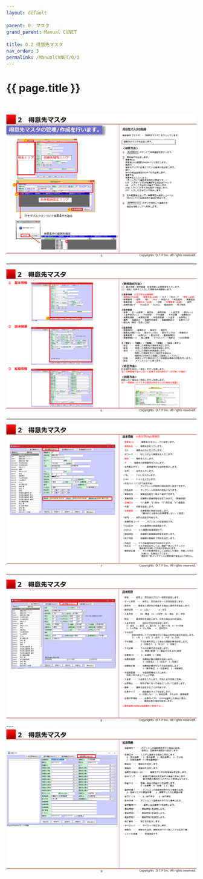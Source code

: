 ```yaml
---
layout: default

parent: 0. マスタ
grand_parent: Manual CVNET

title: 0.2 得意先マスタ
nav_order: 3
permalink: /ManualCVNET/0/3
---
```


# {{ page.title }} <br/><br/>

<a href="/img/Master/Master6.PNG" target="_blank">
<img src="/img/Master/Master6.PNG" alt="login image"></a>

---

<a href="/img/Master/Master7.PNG" target="_blank">
<img src="/img/Master/Master7.PNG" alt="login image"></a>

---

<a href="/img/Master/Master8.PNG" target="_blank">
<img src="/img/Master/Master8.PNG" alt="login image"></a>


---

<a href="/img/Master/Master9.PNG" target="_blank">
<img src="/img/Master/Master9.PNG" alt="login image"></a>
---

<a href="/img/Master/Master10.PNG" target="_blank">
<img src="/img/Master/Master10.PNG" alt="login image"></a>
